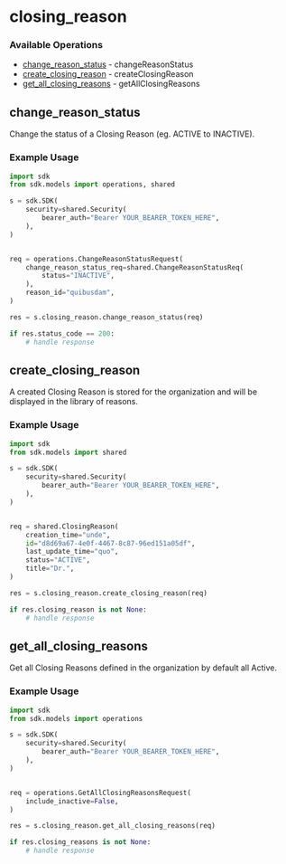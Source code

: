 # closing_reason

### Available Operations

* [change_reason_status](#change_reason_status) - changeReasonStatus
* [create_closing_reason](#create_closing_reason) - createClosingReason
* [get_all_closing_reasons](#get_all_closing_reasons) - getAllClosingReasons

## change_reason_status

Change the status of a Closing Reason (eg. ACTIVE to INACTIVE).

### Example Usage

```python
import sdk
from sdk.models import operations, shared

s = sdk.SDK(
    security=shared.Security(
        bearer_auth="Bearer YOUR_BEARER_TOKEN_HERE",
    ),
)


req = operations.ChangeReasonStatusRequest(
    change_reason_status_req=shared.ChangeReasonStatusReq(
        status="INACTIVE",
    ),
    reason_id="quibusdam",
)

res = s.closing_reason.change_reason_status(req)

if res.status_code == 200:
    # handle response
```

## create_closing_reason

A created Closing Reason is stored for the organization and will be displayed in the library of reasons.

### Example Usage

```python
import sdk
from sdk.models import shared

s = sdk.SDK(
    security=shared.Security(
        bearer_auth="Bearer YOUR_BEARER_TOKEN_HERE",
    ),
)


req = shared.ClosingReason(
    creation_time="unde",
    id="d8d69a67-4e0f-4467-8c87-96ed151a05df",
    last_update_time="quo",
    status="ACTIVE",
    title="Dr.",
)

res = s.closing_reason.create_closing_reason(req)

if res.closing_reason is not None:
    # handle response
```

## get_all_closing_reasons

Get all Closing Reasons defined in the organization by default all Active.

### Example Usage

```python
import sdk
from sdk.models import operations

s = sdk.SDK(
    security=shared.Security(
        bearer_auth="Bearer YOUR_BEARER_TOKEN_HERE",
    ),
)


req = operations.GetAllClosingReasonsRequest(
    include_inactive=False,
)

res = s.closing_reason.get_all_closing_reasons(req)

if res.closing_reasons is not None:
    # handle response
```
